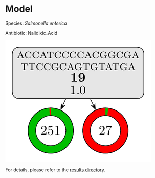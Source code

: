 
# Model

Species: *Salmonella enterica*

Antibiotic: Nalidixic_Acid

<a href="./model.pdf"><img src="./model.png" /></a>

For details, please refer to the [results directory](../../../../../results/cart_b/salmonella%20enterica/nalidixic_acid/repeat_1/).

